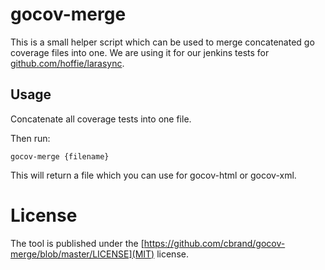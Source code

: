# gocov-merge

This is a small helper script which can be used to merge concatenated go coverage files
into one. We are using it for our jenkins tests for [github.com/hoffie/larasync](larasync).

## Usage

Concatenate all coverage tests into one file.

Then run:

```[bash]
gocov-merge {filename}
```

This will return a file which you can use for gocov-html or gocov-xml.

# License

The tool is published under the [https://github.com/cbrand/gocov-merge/blob/master/LICENSE](MIT) license.
